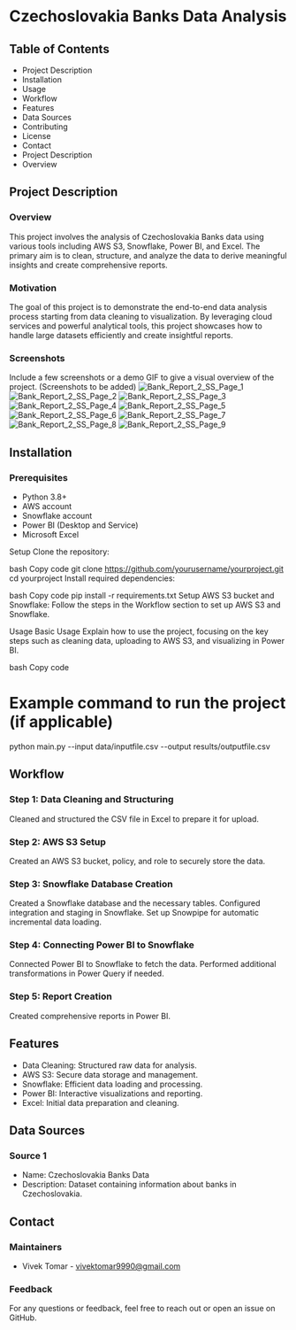 
# Czechoslovakia Banks Data Analysis

## Table of Contents
* Project Description
* Installation
* Usage
* Workflow
* Features
* Data Sources
* Contributing
* License
* Contact
* Project Description
* Overview

## Project Description
### Overview
This project involves the analysis of Czechoslovakia Banks data using various tools including AWS S3, Snowflake, Power BI, and Excel. The primary aim is to clean, structure, and analyze the data to derive meaningful insights and create comprehensive reports.

### Motivation
The goal of this project is to demonstrate the end-to-end data analysis process starting from data cleaning to visualization. By leveraging cloud services and powerful analytical tools, this project showcases how to handle large datasets efficiently and create insightful reports.

### Screenshots
Include a few screenshots or a demo GIF to give a visual overview of the project. (Screenshots to be added)
![Bank_Report_2_SS_Page_1](https://github.com/Vivek-Tomar-9990/Czechoslovakia-Banks-Data-Analysis/assets/115417489/cdecc147-8792-4fc8-85ed-f7fe8cf0f07d)
![Bank_Report_2_SS_Page_2](https://github.com/Vivek-Tomar-9990/Czechoslovakia-Banks-Data-Analysis/assets/115417489/20355a07-9e5f-4132-bf58-8a39c6070156)
![Bank_Report_2_SS_Page_3](https://github.com/Vivek-Tomar-9990/Czechoslovakia-Banks-Data-Analysis/assets/115417489/90702fec-14e6-4935-82a8-0dd3d95629fc)
![Bank_Report_2_SS_Page_4](https://github.com/Vivek-Tomar-9990/Czechoslovakia-Banks-Data-Analysis/assets/115417489/f6ceeab3-2846-451d-ac6c-97e361997f37)
![Bank_Report_2_SS_Page_5](https://github.com/Vivek-Tomar-9990/Czechoslovakia-Banks-Data-Analysis/assets/115417489/1e3b9d31-8560-4268-9935-9535827a488a)
![Bank_Report_2_SS_Page_6](https://github.com/Vivek-Tomar-9990/Czechoslovakia-Banks-Data-Analysis/assets/115417489/7a422c14-9e40-492a-8c0a-cd0460e44163)
![Bank_Report_2_SS_Page_7](https://github.com/Vivek-Tomar-9990/Czechoslovakia-Banks-Data-Analysis/assets/115417489/a60a105a-e6db-4028-85d4-1d6c1d5782cc)
![Bank_Report_2_SS_Page_8](https://github.com/Vivek-Tomar-9990/Czechoslovakia-Banks-Data-Analysis/assets/115417489/2fba4d21-795d-4acd-9862-75a42771e34d)
![Bank_Report_2_SS_Page_9](https://github.com/Vivek-Tomar-9990/Czechoslovakia-Banks-Data-Analysis/assets/115417489/54d8ddb6-88df-4339-a2c6-683034592a9b)


## Installation
### Prerequisites
* Python 3.8+
* AWS account
* Snowflake account
* Power BI (Desktop and Service)
* Microsoft Excel

Setup
Clone the repository:

bash
Copy code
git clone https://github.com/yourusername/yourproject.git
cd yourproject
Install required dependencies:

bash
Copy code
pip install -r requirements.txt
Setup AWS S3 bucket and Snowflake:
Follow the steps in the Workflow section to set up AWS S3 and Snowflake.

Usage
Basic Usage
Explain how to use the project, focusing on the key steps such as cleaning data, uploading to AWS S3, and visualizing in Power BI.

bash
Copy code
# Example command to run the project (if applicable)
python main.py --input data/inputfile.csv --output results/outputfile.csv

## Workflow
### Step 1: Data Cleaning and Structuring
Cleaned and structured the CSV file in Excel to prepare it for upload.
### Step 2: AWS S3 Setup
Created an AWS S3 bucket, policy, and role to securely store the data.
### Step 3: Snowflake Database Creation
Created a Snowflake database and the necessary tables.
Configured integration and staging in Snowflake.
Set up Snowpipe for automatic incremental data loading.
### Step 4: Connecting Power BI to Snowflake
Connected Power BI to Snowflake to fetch the data.
Performed additional transformations in Power Query if needed.
### Step 5: Report Creation
Created comprehensive reports in Power BI.

## Features
* Data Cleaning: Structured raw data for analysis.
* AWS S3: Secure data storage and management.
* Snowflake: Efficient data loading and processing.
* Power BI: Interactive visualizations and reporting.
* Excel: Initial data preparation and cleaning.

## Data Sources
### Source 1
* Name: Czechoslovakia Banks Data
* Description: Dataset containing information about banks in Czechoslovakia.

## Contact
### Maintainers
* Vivek Tomar - vivektomar9990@gmail.com
### Feedback
For any questions or feedback, feel free to reach out or open an issue on GitHub.
